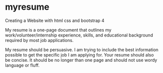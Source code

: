 # myresume
Creating a Website with html css and bootstrap 4

My resume is a one-page document that outlines my work/volunteer/internship experience, skills, and 
educational background required by most job applications.

My resume should be persuasive. I am trying to include the best information possible to get the specific job I am applying for. Your resume should also be concise. 
It should be no longer than one page and should not use wordy language or fluff.



